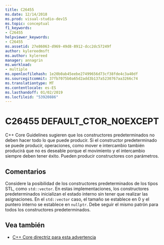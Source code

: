 ```yaml
---
title: C26455
ms.date: 12/14/2018
ms.prod: visual-studio-dev15
ms.topic: conceptual
f1_keywords:
- C26455
helpviewer_keywords:
- C26455
ms.assetid: 27e86063-d969-49d8-8912-dcc2dc57249f
author: kylereedmsft
ms.author: kylereed
manager: annagrin
ms.workload:
- multiple
ms.openlocfilehash: 1e20b0ab45eebe27499656d73cf38fde4c3a40df
ms.sourcegitcommit: 37fb7075b0a65d2add3b137a5230767aa3266c74
ms.translationtype: MT
ms.contentlocale: es-ES
ms.lasthandoff: 01/02/2019
ms.locfileid: "53920886"
---
```

# <a name="c26455-defaultctornoexcept"></a>C26455 DEFAULT_CTOR_NOEXCEPT

C++ Core Guidelines sugieren que los constructores predeterminados no deben hacer todo lo que puede producir. Si el constructor predeterminado se puede producir, operaciones, como mover e intercambio también producirá que no es deseable porque el movimiento y el intercambio siempre deben tener éxito. Pueden producir constructores con parámetros.

## <a name="remarks"></a>Comentarios

Considere la posibilidad de los constructores predeterminados de los tipos STL, como `std::vector`. En estas implementaciones, los constructores predeterminados inicializan el estado interno sin tener que realizar las asignaciones. En el `std::vector` caso, el tamaño se establece en 0 y el puntero interno se establece en `nullptr`. Debe seguir el mismo patrón para todos los constructores predeterminados.

## <a name="see-also"></a>Vea también

- [C++ Core directriz para esta advertencia](https://github.com/isocpp/CppCoreGuidelines/blob/master/CppCoreGuidelines.md#Rf-noexcept)
